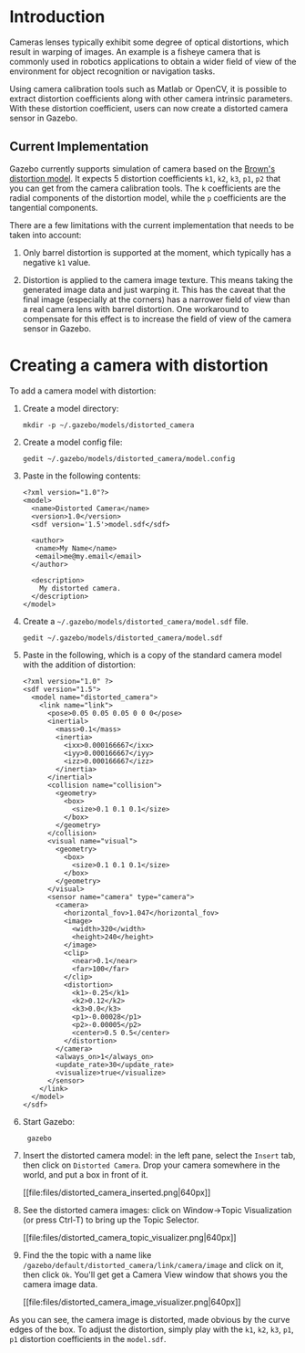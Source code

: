 # Introduction

Cameras lenses typically exhibit some degree of optical distortions, which result in warping of images. An example is a fisheye camera that is commonly used in robotics applications to obtain a wider field of view of the environment for object recognition or navigation tasks.

Using camera calibration tools such as Matlab or OpenCV, it is possible to extract distortion coefficients along with other camera intrinsic parameters. With these distortion coefficient, users can now create a distorted camera sensor in Gazebo.

## Current Implementation

Gazebo currently supports simulation of camera based on the [Brown's distortion model](http://en.wikipedia.org/wiki/Distortion_(optics)#Software_correction). It expects 5 distortion coefficients `k1`, `k2`, `k3`, `p1`, `p2` that you can get from the camera calibration tools. The `k` coefficients are the radial components of the distortion model, while the `p` coefficients are the tangential components.

There are a few limitations with the current implementation that needs to be taken into account:

1. Only barrel distortion is supported at the moment, which typically has a negative `k1` value.

1. Distortion is applied to the camera image texture. This means taking the generated image data and just warping it. This has the caveat that the final image (especially at the corners) has a narrower field of view than a real camera lens with barrel distortion. One workaround to compensate for this effect is to increase the field of view of the camera sensor in Gazebo.

# Creating a camera with distortion

To add a camera model with distortion:

1. Create a model directory:

    ~~~
    mkdir -p ~/.gazebo/models/distorted_camera
    ~~~

1.  Create a model config file:

    ~~~
    gedit ~/.gazebo/models/distorted_camera/model.config
    ~~~

1.  Paste in the following contents:

    ~~~
    <?xml version="1.0"?>
    <model>
      <name>Distorted Camera</name>
      <version>1.0</version>
      <sdf version='1.5'>model.sdf</sdf>

      <author>
       <name>My Name</name>
       <email>me@my.email</email>
      </author>

      <description>
        My distorted camera.
      </description>
    </model>
    ~~~

1.  Create a `~/.gazebo/models/distorted_camera/model.sdf` file.

    ~~~
    gedit ~/.gazebo/models/distorted_camera/model.sdf
    ~~~

1. Paste in the following, which is a copy of the standard camera model with the addition of distortion:

    ~~~
    <?xml version="1.0" ?>
    <sdf version="1.5">
      <model name="distorted_camera">
        <link name="link">
          <pose>0.05 0.05 0.05 0 0 0</pose>
          <inertial>
            <mass>0.1</mass>
            <inertia>
              <ixx>0.000166667</ixx>
              <iyy>0.000166667</iyy>
              <izz>0.000166667</izz>
            </inertia>
          </inertial>
          <collision name="collision">
            <geometry>
              <box>
                <size>0.1 0.1 0.1</size>
              </box>
            </geometry>
          </collision>
          <visual name="visual">
            <geometry>
              <box>
                <size>0.1 0.1 0.1</size>
              </box>
            </geometry>
          </visual>
          <sensor name="camera" type="camera">
            <camera>
              <horizontal_fov>1.047</horizontal_fov>
              <image>
                <width>320</width>
                <height>240</height>
              </image>
              <clip>
                <near>0.1</near>
                <far>100</far>
              </clip>
              <distortion>
                <k1>-0.25</k1>
                <k2>0.12</k2>
                <k3>0.0</k3>
                <p1>-0.00028</p1>
                <p2>-0.00005</p2>
                <center>0.5 0.5</center>
              </distortion>
            </camera>
            <always_on>1</always_on>
            <update_rate>30</update_rate>
            <visualize>true</visualize>
          </sensor>
        </link>
      </model>
    </sdf>
    ~~~

1. Start Gazebo:

        gazebo

1. Insert the distorted camera model: in the left pane, select the `Insert` tab, then click on `Distorted Camera`.  Drop your camera somewhere in the world, and put a box in front of it.

    [[file:files/distorted_camera_inserted.png|640px]]

1. See the distorted camera images: click on Window->Topic Visualization (or press Ctrl-T) to bring up the Topic Selector.

    [[file:files/distorted_camera_topic_visualizer.png|640px]]

1. Find the the topic with a name like `/gazebo/default/distorted_camera/link/camera/image` and click on it, then click `Ok`.  You'll get get a Camera View window that shows you the camera image data.

    [[file:files/distorted_camera_image_visualizer.png|640px]]

As you can see, the camera image is distorted, made obvious by the curve edges of the box. To adjust the distortion, simply play with the `k1`, `k2`, `k3`, `p1`, `p1` distortion coefficients in the `model.sdf`.
